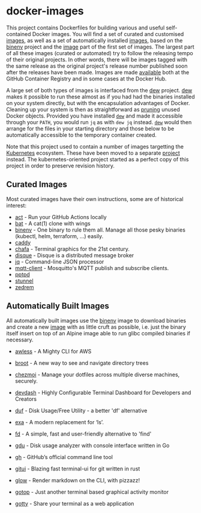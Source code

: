 # docker-images

This project contains Dockerfiles for building various and useful self-contained
Docker images. You will find a set of curated and customised
[images](#curated-images), as well as a set of automatically installed
[images](#automatically-built-images), based on the [binenv] project and the
[image](./binenv/README.md) part of the first set of images. The largest part of
all these images (curated or automated) try to follow the releasing tempo of
their original projects. In other words, there will be images tagged with the
same release as the original project's release number published soon after the
releases have been made. Images are made [available][ghcr] both at the GitHub
Container Registry and in some cases at the Docker Hub.

A large set of both types of images is interfaced from the [dew] project. [dew]
makes it possible to run these almost as if you had had the binaries installed
on your system directly, but with the encapsulation advantages of Docker.
Cleaning up your system is then as straightforward as [pruning][prune] unused
Docker objects. Provided you have installed [`dew`][dew] and made it accessible
through your `PATH`, you would run `jq` as with `dew jq` instead. [`dew`][dew]
would then arrange for the files in your starting directory and those below to
be automatically accessible to the temporary container created.

Note that this project used to contain a number of images targetting the
[Kubernetes] ecosystem. These have been moved to a separate [project][k8s]
instead. The kubernetes-oriented project started as a perfect copy of this
project in order to preserve revision history.

  [ghcr]: https://github.com/efrecon?tab=packages&repo_name=docker-images
  [Kubernetes]: https://kubernetes.io/
  [k8s]: https://github.com/efrecon/k8s-images
  [binenv]: https://github.com/devops-works/binenv
  [dew]: https://github.com/efrecon/dew
  [prune]: https://docs.docker.com/config/pruning/

## Curated Images

Most curated images have their own instructions, some are of historical
interest:

+ [act](./act/README.md) - Run your GitHub Actions locally
+ [bat](./bat/README.md) - A cat(1) clone with wings
+ [binenv](./binenv/README.md) - One binary to rule them all. Manage all those
  pesky binaries (kubectl, helm, terraform, ...) easily.
+ [caddy](./caddy/README.md)
+ [chafa](./chafa/README.md) - Terminal graphics for the 21st century.
+ [disque](./disque/README.md) - Disque is a distributed message broker
+ [jq](./jq/README.md) - Command-line JSON processor
+ [mqtt-client](./mqtt-client/README.md) - Mosquitto's MQTT publish and
  subscribe clients.
+ [pptpd](./pptpd/README.md)
+ [stunnel](./stunnel/README.md)
+ [zedrem](zedrem)

## Automatically Built Images

All automatically built images use the [binenv](./binenv/README.md) image to
download binaries and create a new [image](./binenv/distribution/README.md) with
as little cruft as possible, i.e. just the binary itself insert on top of an
Alpine image able to run glibc compiled binaries if necessary.

+ [awless] - A Mighty CLI for AWS
+ [broot] - A new way to see and navigate directory trees
+ [chezmoi] - Manage your dotfiles across multiple diverse machines, securely.
+ [devdash] - Highly Configurable Terminal Dashboard for Developers and Creators
+ [duf] - Disk Usage/Free Utility - a better 'df' alternative
+ [exa] - A modern replacement for ‘ls’.
+ [fd] - A simple, fast and user-friendly alternative to 'find'
+ [gdu] - Disk usage analyzer with console interface written in Go
+ [gh] - GitHub’s official command line tool
+ [gitui] - Blazing fast terminal-ui for git written in rust
+ [glow] - Render markdown on the CLI, with pizzazz!
+ [gotop] - Just another terminal based graphical activity monitor
+ [gotty] - Share your terminal as a web application

  [awless]: https://github.com/wallix/awless
  [broot]: https://github.com/Canop/broot
  [chezmoi]: https://github.com/twpayne/chezmoi
  [devdash]: https://github.com/Phantas0s/devdash
  [duf]: https://github.com/muesli/du
  [exa]: https://github.com/ogham/exa
  [fd]: https://github.com/sharkdp/fd
  [gdu]: https://github.com/dundee/gdu
  [gh]: https://github.com/cli/cli
  [gitui]: https://github.com/extrawurst/gitui
  [glow]: https://github.com/charmbracelet/glow
  [gotop]: https://github.com/xxxserxxx/gotop
  [gotty]: https://github.com/yudai/gotty
